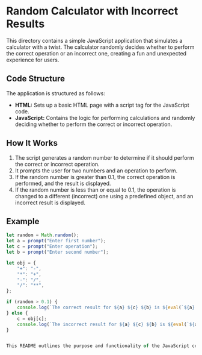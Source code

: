 # Random Calculator with Incorrect Results

This directory contains a simple JavaScript application that simulates a calculator with a twist. The calculator randomly decides whether to perform the correct operation or an incorrect one, creating a fun and unexpected experience for users.

## Code Structure

The application is structured as follows:

- **HTML:** Sets up a basic HTML page with a script tag for the JavaScript code.
- **JavaScript:** Contains the logic for performing calculations and randomly deciding whether to perform the correct or incorrect operation.

## How It Works

1. The script generates a random number to determine if it should perform the correct or incorrect operation.
2. It prompts the user for two numbers and an operation to perform.
3. If the random number is greater than 0.1, the correct operation is performed, and the result is displayed.
4. If the random number is less than or equal to 0.1, the operation is changed to a different (incorrect) one using a predefined object, and an incorrect result is displayed.

## Example

```javascript
let random = Math.random();
let a = prompt("Enter first number");
let c = prompt("Enter operation");
let b = prompt("Enter second number");

let obj = {
    "+": "-",
    "*": "+",
    "-": "/",
    "/": "**",
};

if (random > 0.1) {
    console.log(`The correct result for ${a} ${c} ${b} is ${eval(`${a} ${c} ${b}`)}`);
} else {
    c = obj[c];
    console.log(`The incorrect result for ${a} ${c} ${b} is ${eval(`${a} ${c} ${b}`)}`);
}


This README outlines the purpose and functionality of the JavaScript code, provides an example, and includes a section for contributions and a disclaimer for potential inaccuracies due to the randomization. You can copy and paste this markdown into your README.md file on GitHub and adjust it as needed.
